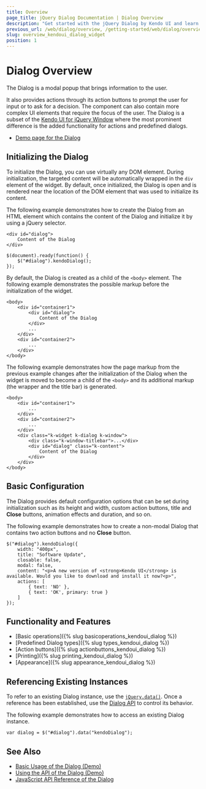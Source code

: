```yaml
---
title: Overview
page_title: jQuery Dialog Documentation | Dialog Overview
description: "Get started with the jQuery Dialog by Kendo UI and learn how to create, initialize, and enable the widget."
previous_url: /web/dialog/overview, /getting-started/web/dialog/overview
slug: overview_kendoui_dialog_widget
position: 1
---
```


# Dialog Overview

The Dialog is a modal popup that brings information to the user.

It also provides actions through its action buttons to prompt the user for input or to ask for a decision. The component can also contain more complex UI elements that require the focus of the user. The Dialog is a subset of the [Kendo UI for jQuery Window](https://www.telerik.com/kendo-ui/window) where the most prominent difference is the added functionality for actions and predefined dialogs.

* [Demo page for the Dialog](https://demos.telerik.com/kendo-ui/dialog/index)

## Initializing the Dialog

To initialize the Dialog, you can use virtually any DOM element. During initialization, the targeted content will be automatically wrapped in the `div` element of the widget. By default, once initialized, the Dialog is open and is rendered near the location of the DOM element that was used to initialize its content.

The following example demonstrates how to create the Dialog from an HTML element which contains the content of the Dialog and initialize it by using a jQuery selector.

    <div id="dialog">
        Content of the Dialog
    </div>

    $(document).ready(function() {
        $("#dialog").kendoDialog();
    });

By default, the Dialog is created as a child of the `<body>` element. The following example demonstrates the possible markup before the initialization of the widget.

	<body>
		<div id="container1">
			<div id="dialog">
				Content of the Dialog
			</div>
			...
		</div>
		<div id="container2">
			...
		</div>
	</body>

The following example demonstrates how the page markup from the previous example changes after the initialization of the Dialog when the widget is moved to become a child of the `<body>` and its additional markup (the wrapper and the title bar) is generated.

	<body>
		<div id="container1">
			...
		</div>
		<div id="container2">
			...
		</div>
		<div class="k-widget k-dialog k-window">
			<div class="k-window-titlebar">...</div>
			<div id="dialog" class="k-content">
				Content of the Dialog
			</div>
		</div>
	</body>

## Basic Configuration

The Dialog provides default configuration options that can be set during initialization such as its height and width, custom action buttons, title and **Close** buttons, animation effects and duration, and so on.

The following example demonstrates how to create a non-modal Dialog that contains two action buttons and no **Close** button.

    $("#dialog").kendoDialog({
        width: "400px",
        title: "Software Update",
        closable: false,
        modal: false,
        content: "<p>A new version of <strong>Kendo UI</strong> is available. Would you like to download and install it now?<p>",
        actions: [
            { text: 'NO' },
            { text: 'OK', primary: true }
        ]
    });

## Functionality and Features

* [Basic operations]({% slug basicoperations_kendoui_dialog %})
* [Predefined Dialog types]({% slug types_kendoui_dialog %})
* [Action buttons]({% slug actionbuttons_kendoui_dialog %})
* [Printing]({% slug printing_kendoui_dialog %})
* [Appearance]({% slug appearance_kendoui_dialog %})

## Referencing Existing Instances

To refer to an existing Dialog instance, use the [`jQuery.data()`](https://api.jquery.com/jQuery.data/). Once a reference has been established, use the [Dialog API](/api/javascript/ui/dialog) to control its behavior.

The following example demonstrates how to access an existing Dialog instance.

    var dialog = $("#dialog").data("kendoDialog");

## See Also

* [Basic Usage of the Dialog (Demo)](https://demos.telerik.com/kendo-ui/dialog/index)
* [Using the API of the Dialog (Demo)](https://demos.telerik.com/kendo-ui/dialog/api)
* [JavaScript API Reference of the Dialog](/api/javascript/ui/dialog)
